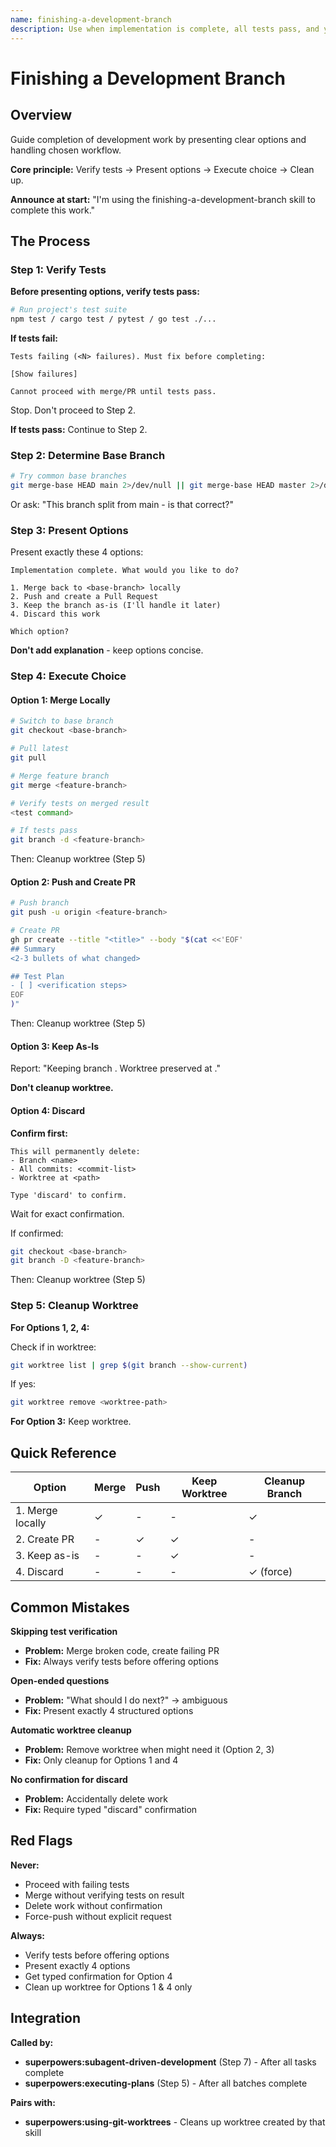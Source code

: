 ```yaml
---
name: finishing-a-development-branch
description: Use when implementation is complete, all tests pass, and you need to decide how to integrate the work - guides completion of development work by presenting structured options for merge, PR, or cleanup
---
```


# Finishing a Development Branch

## Overview

Guide completion of development work by presenting clear options and handling chosen workflow.

**Core principle:** Verify tests → Present options → Execute choice → Clean up.

**Announce at start:** "I'm using the finishing-a-development-branch skill to complete this work."

## The Process

### Step 1: Verify Tests

**Before presenting options, verify tests pass:**

```bash
# Run project's test suite
npm test / cargo test / pytest / go test ./...
```

**If tests fail:**
```
Tests failing (<N> failures). Must fix before completing:

[Show failures]

Cannot proceed with merge/PR until tests pass.
```

Stop. Don't proceed to Step 2.

**If tests pass:** Continue to Step 2.

### Step 2: Determine Base Branch

```bash
# Try common base branches
git merge-base HEAD main 2>/dev/null || git merge-base HEAD master 2>/dev/null
```

Or ask: "This branch split from main - is that correct?"

### Step 3: Present Options

Present exactly these 4 options:

```
Implementation complete. What would you like to do?

1. Merge back to <base-branch> locally
2. Push and create a Pull Request
3. Keep the branch as-is (I'll handle it later)
4. Discard this work

Which option?
```

**Don't add explanation** - keep options concise.

### Step 4: Execute Choice

#### Option 1: Merge Locally

```bash
# Switch to base branch
git checkout <base-branch>

# Pull latest
git pull

# Merge feature branch
git merge <feature-branch>

# Verify tests on merged result
<test command>

# If tests pass
git branch -d <feature-branch>
```

Then: Cleanup worktree (Step 5)

#### Option 2: Push and Create PR

```bash
# Push branch
git push -u origin <feature-branch>

# Create PR
gh pr create --title "<title>" --body "$(cat <<'EOF'
## Summary
<2-3 bullets of what changed>

## Test Plan
- [ ] <verification steps>
EOF
)"
```

Then: Cleanup worktree (Step 5)

#### Option 3: Keep As-Is

Report: "Keeping branch <name>. Worktree preserved at <path>."

**Don't cleanup worktree.**

#### Option 4: Discard

**Confirm first:**
```
This will permanently delete:
- Branch <name>
- All commits: <commit-list>
- Worktree at <path>

Type 'discard' to confirm.
```

Wait for exact confirmation.

If confirmed:
```bash
git checkout <base-branch>
git branch -D <feature-branch>
```

Then: Cleanup worktree (Step 5)

### Step 5: Cleanup Worktree

**For Options 1, 2, 4:**

Check if in worktree:
```bash
git worktree list | grep $(git branch --show-current)
```

If yes:
```bash
git worktree remove <worktree-path>
```

**For Option 3:** Keep worktree.

## Quick Reference

| Option | Merge | Push | Keep Worktree | Cleanup Branch |
|--------|-------|------|---------------|----------------|
| 1. Merge locally | ✓ | - | - | ✓ |
| 2. Create PR | - | ✓ | ✓ | - |
| 3. Keep as-is | - | - | ✓ | - |
| 4. Discard | - | - | - | ✓ (force) |

## Common Mistakes

**Skipping test verification**
- **Problem:** Merge broken code, create failing PR
- **Fix:** Always verify tests before offering options

**Open-ended questions**
- **Problem:** "What should I do next?" → ambiguous
- **Fix:** Present exactly 4 structured options

**Automatic worktree cleanup**
- **Problem:** Remove worktree when might need it (Option 2, 3)
- **Fix:** Only cleanup for Options 1 and 4

**No confirmation for discard**
- **Problem:** Accidentally delete work
- **Fix:** Require typed "discard" confirmation

## Red Flags

**Never:**
- Proceed with failing tests
- Merge without verifying tests on result
- Delete work without confirmation
- Force-push without explicit request

**Always:**
- Verify tests before offering options
- Present exactly 4 options
- Get typed confirmation for Option 4
- Clean up worktree for Options 1 & 4 only

## Integration

**Called by:**
- **superpowers:subagent-driven-development** (Step 7) - After all tasks complete
- **superpowers:executing-plans** (Step 5) - After all batches complete

**Pairs with:**
- **superpowers:using-git-worktrees** - Cleans up worktree created by that skill
